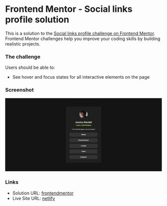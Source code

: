 # Frontend Mentor - Social links profile solution

This is a solution to the [Social links profile challenge on Frontend Mentor](https://www.frontendmentor.io/challenges/social-links-profile-UG32l9m6dQ). Frontend Mentor challenges help you improve your coding skills by building realistic projects.

### The challenge

Users should be able to:

- See hover and focus states for all interactive elements on the page

### Screenshot

![](./screenshot.jpeg)

### Links

- Solution URL: [frontendmentor](https://www.frontendmentor.io/solutions/social-links-profile-Asz_aQZnDT)
- Live Site URL: [netlify](https://musical-starship-3f8c05.netlify.app)
